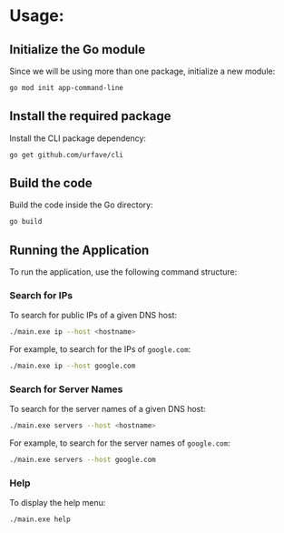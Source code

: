 # Usage:

## Initialize the Go module
Since we will be using more than one package, initialize a new module:

```sh
go mod init app-command-line
```

## Install the required package
Install the CLI package dependency:

```sh
go get github.com/urfave/cli
```

## Build the code
Build the code inside the Go directory:

```sh
go build
```

## Running the Application
To run the application, use the following command structure:

### Search for IPs
To search for public IPs of a given DNS host:

```sh
./main.exe ip --host <hostname>
```

For example, to search for the IPs of `google.com`:

```sh
./main.exe ip --host google.com
```

### Search for Server Names
To search for the server names of a given DNS host:

```sh
./main.exe servers --host <hostname>
```

For example, to search for the server names of `google.com`:

```sh
./main.exe servers --host google.com
```

### Help
To display the help menu:

```sh
./main.exe help
```